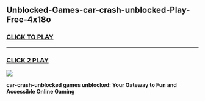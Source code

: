 
## Unblocked-Games-car-crash-unblocked-Play-Free-4x18o
<h3>
<a href="https://premium76.site?title=car-crash-unblocked&ref=23A">CLICK TO PLAY</a></h3>
<hr>

<h3>
<a href="https://premium76.site?title=car-crash-unblocked&ref=23A">CLICK 2 PLAY</a>
  
</h3>

<a href="https://premium76.site?title=car-crash-unblocked&ref=23A"><img src="https://clearcache.store/games.png"></a>


**car-crash-unblocked games unblocked: Your Gateway to Fun and Accessible Online Gaming**
